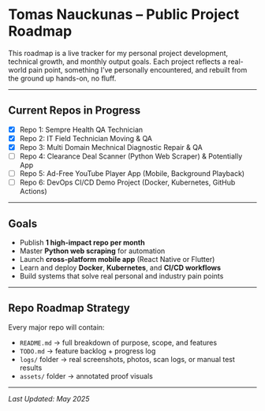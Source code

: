 # Tomas Nauckunas – Public Project Roadmap

This roadmap is a live tracker for my personal project development, technical growth, and monthly output goals. Each project reflects a real-world pain point, something I’ve personally encountered, and rebuilt from the ground up hands-on, no fluff.

---

## Current Repos in Progress

* [x] Repo 1: Sempre Health QA Technician
* [x] Repo 2: IT Field Technician Moving & QA
* [x] Repo 3: Multi Domain Mechnical Diagnostic Repair & QA
* [ ] Repo 4: Clearance Deal Scanner (Python Web Scraper) & Potentially App
* [ ] Repo 5: Ad-Free YouTube Player App (Mobile, Background Playback)
* [ ] Repo 6: DevOps CI/CD Demo Project (Docker, Kubernetes, GitHub Actions)

---

## Goals

* Publish **1 high-impact repo per month**
* Master **Python web scraping** for automation
* Launch **cross-platform mobile app** (React Native or Flutter)
* Learn and deploy **Docker**, **Kubernetes**, and **CI/CD workflows**
* Build systems that solve real personal and industry pain points

---

## Repo Roadmap Strategy

Every major repo will contain:

* `README.md` → full breakdown of purpose, scope, and features
* `TODO.md` → feature backlog + progress log
* `logs/` folder → real screenshots, photos, scan logs, or manual test results
* `assets/` folder → annotated proof visuals

---

*Last Updated: May 2025*
